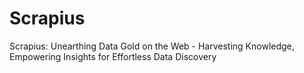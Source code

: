 # Scrapius
Scrapius: Unearthing Data Gold on the Web - Harvesting Knowledge, Empowering Insights for Effortless Data Discovery
